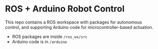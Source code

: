 # ROS + Arduino Robot Control

This repo contains a ROS workspace with packages for autonomous control, and supporting Arduino code for microcontroller-based actuation.

- ROS packages are inside `/ros_ws/src`
- Arduino code is in `/arduino`
